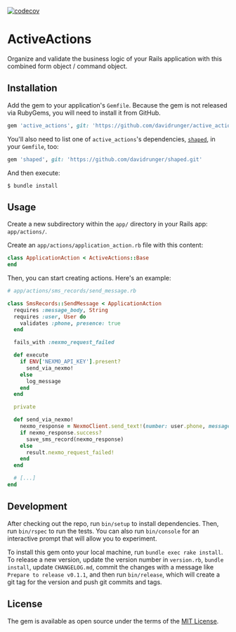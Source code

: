 [![codecov](https://codecov.io/gh/davidrunger/active_actions/branch/master/graph/badge.svg)](https://codecov.io/gh/davidrunger/active_actions)

# ActiveActions

Organize and validate the business logic of your Rails application with this combined form object /
command object.

## Installation

Add the gem to your application's `Gemfile`. Because the gem is not released via RubyGems, you will
need to install it from GitHub.

```ruby
gem 'active_actions', git: 'https://github.com/davidrunger/active_actions.git'
```

You'll also need to list one of `active_actions`'s dependencies,
[`shaped`](https://github.com/davidrunger/shaped/), in your `Gemfile`, too:

```ruby
gem 'shaped', git: 'https://github.com/davidrunger/shaped.git'
```

And then execute:

    $ bundle install

## Usage

Create a new subdirectory within the `app/` directory in your Rails app: `app/actions/`.

Create an `app/actions/application_action.rb` file with this content:
```rb
class ApplicationAction < ActiveActions::Base
end
```

Then, you can start creating actions. Here's an example:
```rb
# app/actions/sms_records/send_message.rb

class SmsRecords::SendMessage < ApplicationAction
  requires :message_body, String
  requires :user, User do
    validates :phone, presence: true
  end

  fails_with :nexmo_request_failed

  def execute
    if ENV['NEXMO_API_KEY'].present?
      send_via_nexmo!
    else
      log_message
    end
  end

  private

  def send_via_nexmo!
    nexmo_response = NexmoClient.send_text!(number: user.phone, message: message_body)
    if nexmo_response.success?
      save_sms_record(nexmo_response)
    else
      result.nexmo_request_failed!
    end
  end

  # [...]
end
```

## Development

After checking out the repo, run `bin/setup` to install dependencies. Then, run `bin/rspec` to run
the tests. You can also run `bin/console` for an interactive prompt that will allow you to
experiment.

To install this gem onto your local machine, run `bundle exec rake install`. To release a new
version, update the version number in `version.rb`, `bundle install`, update `CHANGELOG.md`, commit
the changes with a message like `Prepare to release v0.1.1`, and then run `bin/release`, which will
create a git tag for the version and push git commits and tags.

## License

The gem is available as open source under the terms of the [MIT License](https://opensource.org/licenses/MIT).
